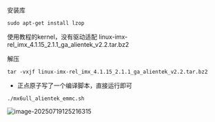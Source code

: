安装库

```
sudo apt-get install lzop
```

使用教程的kernel，没有驱动适配 linux-imx-rel_imx_4.1.15_2.1.1_ga_alientek_v2.2.tar.bz2

解压

```
tar -vxjf linux-imx-rel_imx_4.1.15_2.1.1_ga_alientek_v2.2.tar.bz2
```

- 正点原子写了一个编译脚本，直接运行即可

```
./mx6ull_alientek_emmc.sh
```

![image-20250719125216315](https://newbie-typora.oss-cn-shenzhen.aliyuncs.com/TyporaJPG/image-20250719125216315.png)